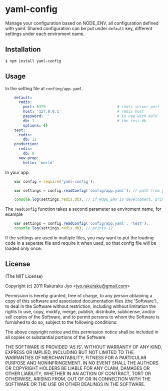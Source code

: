 
# yaml-config

Manage your configuration based on NODE_ENV, all configuration defined with yaml. Shared configuration can be put under `default` key, different settings under each enviroment name.

## Installation

    $ npm install yaml-config

## Usage

In the setting file at `confing/app.yaml`.

```yaml
    default:
      redis:
        port: 6379                                # redis server port
        host: '127.0.0.1'                         # redis host
        password: ''                              # to use with AUTH
        db: 1                                     # the test db
        options: {}
    test:
      redis:
        db: 12
    production:
      redis:
        db: 0
      new_prop:
        hello: 'world'
```

In your app.

```javascript
    var config = require('yaml-config');

    var settings = config.readConfig('config/app.yaml'); // path from your app root without slash

    console.log(settings.redis.db); // if NODE_ENV is development, prints 1
```

The `readConfig` function takes a second parameter as enviroment name, for example

```javascript
    var settings = config.readConfig('config/app.yaml', 'test');
    console.log(settings.redis.db); // prints 12
```

If the settings are used in multiple files, you may want to put the loading code in a seperate file and require it when used, so that config file will be loaded only once.

## License

(The MIT License)

Copyright (c) 2011 Rakuraku Jyo &lt;jyo.rakuraku@gmail.com&gt;

Permission is hereby granted, free of charge, to any person obtaining
a copy of this software and associated documentation files (the
'Software'), to deal in the Software without restriction, including
without limitation the rights to use, copy, modify, merge, publish,
distribute, sublicense, and/or sell copies of the Software, and to
permit persons to whom the Software is furnished to do so, subject to
the following conditions:

The above copyright notice and this permission notice shall be
included in all copies or substantial portions of the Software.

THE SOFTWARE IS PROVIDED 'AS IS', WITHOUT WARRANTY OF ANY KIND,
EXPRESS OR IMPLIED, INCLUDING BUT NOT LIMITED TO THE WARRANTIES OF
MERCHANTABILITY, FITNESS FOR A PARTICULAR PURPOSE AND NONINFRINGEMENT.
IN NO EVENT SHALL THE AUTHORS OR COPYRIGHT HOLDERS BE LIABLE FOR ANY
CLAIM, DAMAGES OR OTHER LIABILITY, WHETHER IN AN ACTION OF CONTRACT,
TORT OR OTHERWISE, ARISING FROM, OUT OF OR IN CONNECTION WITH THE
SOFTWARE OR THE USE OR OTHER DEALINGS IN THE SOFTWARE.
